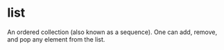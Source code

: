 # list

An ordered collection (also known as a sequence). One can add, remove, and pop any element from the list.
